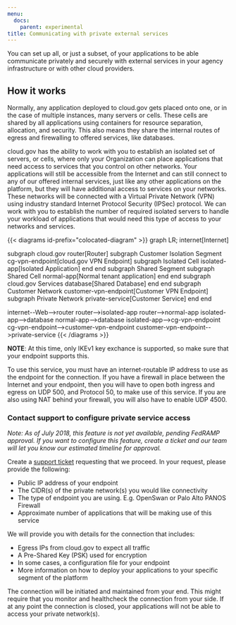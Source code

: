 ```yaml
---
menu:
  docs:
    parent: experimental
title: Communicating with private external services
---
```


You can set up all, or just a subset, of your applications to be able communicate privately and securely with external services in your agency infrastructure or with other cloud providers.

## How it works

Normally, any application deployed to cloud.gov gets placed onto one, or in the case of multiple instances, many servers or cells. These cells are shared by all applications using containers for resource separation, allocation, and security. This also means they share the internal routes of egress and firewalling to offered services, like databases.

cloud.gov has the ability to work with you to establish an isolated set of servers, or cells, where only your Organization can place applications that need access to services that you control on other networks. Your applications will still be accessible from the Internet and can still connect to any of our offered internal services, just like any other applications on the platform, but they will have additional access to services on your networks. These networks will be connected with a Virtual Private Network (VPN) using industry standard Internet Protocol Security (IPSec) protocol. We can work with you to establish the number of required isolated servers to handle your workload of applications that would need this type of access to your networks and services.

{{< diagrams id-prefix="colocated-diagram" >}}
graph LR;
  internet[Internet]

  subgraph cloud.gov
    router[Router]
    subgraph Customer Isolation Segment
      cg-vpn-endpoint[cloud.gov VPN Endpoint]
      subgraph Isolated Cell
        isolated-app[Isolated Application]
      end
    end
    subgraph Shared Segment
      subgraph Shared Cell
        normal-app[Normal tenant application]
      end
    end
    subgraph cloud.gov Services
      database[Shared Database]
    end
  end
  subgraph Customer Network
    customer-vpn-endpoint[Customer VPN Endpoint]
    subgraph Private Network
      private-service[Customer Service]
    end
  end

  internet--Web-->router
  router-->isolated-app
  router-->normal-app
  isolated-app-->database
  normal-app-->database
  isolated-app-->cg-vpn-endpoint
  cg-vpn-endpoint-->customer-vpn-endpoint
  customer-vpn-endpoint-->private-service
{{< /diagrams >}}

**NOTE**: At this time, only IKEv1 key exchance is supported, so make sure that your endpoint supports this.

To use this service, you must have an internet-routable IP address to use as the endpoint for the connection. If you have a firewall in place between the Internet and your endpoint, then you will have to open both ingress and egress on UDP 500, and Protocol 50, to make use of this service. If you are also using NAT behind your firewall, you will also have to enable UDP 4500.

### Contact support to configure private service access

_Note: As of July 2018, this feature is not yet available, pending FedRAMP approval. If you want to configure this feature, create a ticket and our team will let you know our estimated timeline for approval._

Create a [support ticket](mailto:cloud-gov-support@gsa.gov?subject=Private%20Egress%20Request) requesting that we proceed. In your request, please provide the following:

 - Public IP address of your endpoint
 - The CIDR(s) of the private network(s) you would like connectivity
 - The type of endpoint you are using. E.g. OpenSwan or Palo Alto PANOS Firewall
 - Approximate number of applications that will be making use of this service

We will provide you with details for the connection that includes:

 - Egress IPs from cloud.gov to expect all traffic
 - A Pre-Shared Key (PSK) used for encryption
 - In some cases, a configuration file for your endpoint
 - More information on how to deploy your applications to your specific segment of the platform

The connection will be initiated and maintained from your end. This might require that you monitor and healthcheck the connection from your side. If at any point the connection is closed, your applications will not be able to access your private network(s).

